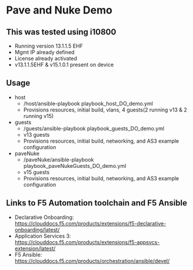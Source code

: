 # Pave and Nuke Demo


## This was tested using i10800
 - Running version 13.1.1.5 EHF
 - Mgmt IP already defined
 - License already activated
 - v13.1.1.5EHF & v15.1.0.1 present on device

## Usage
 - host
   - /host/ansible-playbook playbook_host_DO_demo.yml
   - Provisions resources, initial build, vlans, 4 guests(2 running v13 & 2 running v15)
 - guests
   - /guests/ansible-playbook playbook_guests_DO_demo.yml
   - v13 guests
   - Provisions resources, initial build, networking, and AS3 example configuration
 - paveNuke
   - /paveNuke/ansible-playbook playbook_paveNukeGuests_DO_demo.yml
   - v15 guests
   - Provisions resources, initial build, networking, and AS3 example configuration

## Links to F5 Automation toolchain and F5 Ansible
 - Declarative Onboarding: https://clouddocs.f5.com/products/extensions/f5-declarative-onboarding/latest/
 - Application Services 3: https://clouddocs.f5.com/products/extensions/f5-appsvcs-extension/latest/
 - F5 Ansible: https://clouddocs.f5.com/products/orchestration/ansible/devel/
